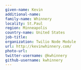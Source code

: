 ```yaml
---
given-name: Kevin	
additional-name: 
family-name: Whinnery
locality: St.Paul
region: Minneapolis
country-name: United States
job-title:
organization: Twilio Node Module
url: http://kevinwhinnery.com/
photo-url: 
twitter-username: @kwhinnery 
github-username: kwhinnery
---
```


